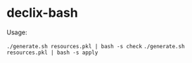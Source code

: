 # declix-bash

Usage:

`./generate.sh resources.pkl | bash -s check`
`./generate.sh resources.pkl | bash -s apply`
